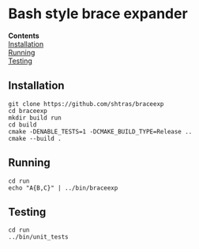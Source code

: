 # Bash style brace expander

**Contents**<br>
[Installation](#installation)<br>
[Running](#running)<br>
[Testing](#testing)<br>

## Installation

```
git clone https://github.com/shtras/braceexp
cd braceexp
mkdir build run
cd build
cmake -DENABLE_TESTS=1 -DCMAKE_BUILD_TYPE=Release ..
cmake --build .
```

## Running

```
cd run
echo "A{B,C}" | ../bin/braceexp
```

## Testing

```
cd run
../bin/unit_tests
```